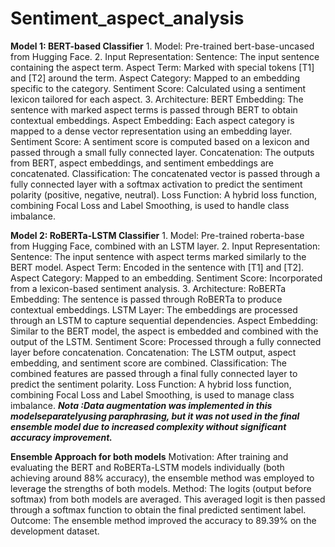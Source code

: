 # Sentiment_aspect_analysis

**Model 1: BERT-based Classifier**
    1.    Model: Pre-trained bert-base-uncased from Hugging Face.
    2.    Input Representation:
        Sentence: The input sentence containing the aspect term.
        Aspect Term: Marked with special tokens [T1] and [T2] around the term.
        Aspect Category: Mapped to an embedding specific to the category.
        Sentiment Score: Calculated using a sentiment lexicon tailored for each aspect.
    3.    Architecture:
        BERT Embedding: The sentence with marked aspect terms is passed through BERT to obtain contextual embeddings.
        Aspect Embedding: Each aspect category is mapped to a dense vector representation using an embedding layer.
        Sentiment Score: A sentiment score is computed based on a lexicon and passed through a small fully connected layer.
        Concatenation: The outputs from BERT, aspect embeddings, and sentiment embeddings are concatenated.
        Classification: The concatenated vector is passed through a fully connected layer with a softmax activation to predict the sentiment polarity (positive, negative, neutral).
        Loss Function: A hybrid loss function, combining Focal Loss and Label Smoothing, is used to handle class imbalance.




**Model 2: RoBERTa-LSTM Classifier**
    1.    Model: Pre-trained roberta-base from Hugging Face, combined with an LSTM layer.
    2.    Input Representation:
        Sentence: The input sentence with aspect terms marked similarly to the BERT model.
        Aspect Term: Encoded in the sentence with [T1] and [T2].
        Aspect Category: Mapped to an embedding.
        Sentiment Score: Incorporated from a lexicon-based sentiment analysis.
    3.    Architecture:
    RoBERTa Embedding: The sentence is passed through RoBERTa to produce contextual embeddings.
    LSTM Layer: The embeddings are processed through an LSTM to capture sequential dependencies.
    Aspect Embedding: Similar to the BERT model, the aspect is embedded and combined with the output of the LSTM.
    Sentiment Score: Processed through a fully connected layer before concatenation.
    Concatenation: The LSTM output, aspect embedding, and sentiment score are combined.
    Classification: The combined features are passed through a final fully connected layer to predict the sentiment polarity.
    Loss Function: A hybrid loss function, combining Focal Loss and Label Smoothing, is used to manage class imbalance.
***Nota :Data augmentation was implemented in this modelseparatelyusing paraphrasing, but it was not used in the final ensemble model due to increased complexity without significant accuracy improvement.***





**Ensemble Approach for both models**
    Motivation: After training and evaluating the BERT and RoBERTa-LSTM models individually (both achieving around 88% accuracy), the ensemble method was employed to leverage the strengths of both models.
    Method: The logits (output before softmax) from both models are averaged. This averaged logit is then passed through a softmax function to obtain the final predicted sentiment label.
    Outcome: The ensemble method improved the accuracy to 89.39% on the development dataset.


